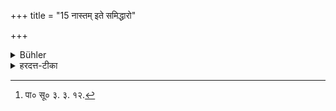 +++
title = "15 नास्तम् इते समिद्धारो"

+++

<details><summary>Bühler</summary>

15. He shall not go to fetch firewood after sunset.
</details>

<details><summary>हरदत्त-टीका</summary>

## सूत्रम्
नास्तमिते समिद्धारो गच्छेत् ॥ १५ ॥  
## टिप्पनी
अस्तमित आदित्ये समिध आहर्तुं न गच्छेत् ; चोरव्याघ्रादिसम्भवात् । 'समिद्धार' इति [^५] 'अण् कर्मणि चे'ति तुमर्थेऽण्प्रत्ययः ॥ १५ ॥  


[^५]: पा० सू० ३. ३. १२.
</details>
